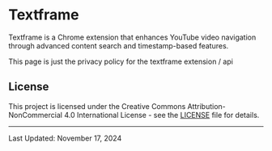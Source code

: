 # Textframe

Textframe is a Chrome extension that enhances YouTube video navigation through advanced content search and timestamp-based features.

This page is just the privacy policy for the textframe extension / api

## License

This project is licensed under the Creative Commons Attribution-NonCommercial 4.0 International License - see the [LICENSE](../LICENSE) file for details.

---
Last Updated: November 17, 2024